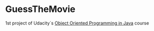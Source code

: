 # GuessTheMovie
1st project of Udacity´s [Object Oriented Programming in Java](https://www.udacity.com/course/Object-Oriented-Programming-in-Java) course
